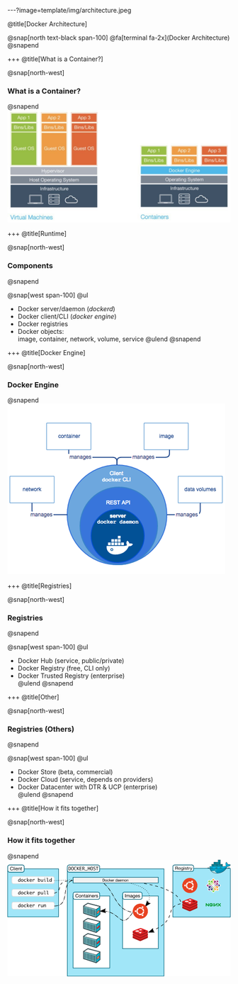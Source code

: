 ---?image=template/img/architecture.jpeg

@title[Docker Architecture]

@snap[north text-black span-100]
@fa[terminal fa-2x](Docker Architecture)
@snapend

+++
@title[What is a Container?]

@snap[north-west]
### What is a Container?
@snapend
![systems_comparison](template/img/systems_comparison.jpg)

+++
@title[Runtime]

@snap[north-west]
### Components
@snapend

@snap[west span-100]
@ul[](false)
- Docker server/daemon (_dockerd_)
- Docker client/CLI (_docker engine_)
- Docker registries
- Docker objects:</br> image, container, network, volume, service
@ulend
@snapend

+++
@title[Docker Engine]

@snap[north-west]
### Docker Engine
@snapend
![engine-components-flow](template/img/engine-components-flow.png)

+++
@title[Registries]

@snap[north-west]
### Registries
@snapend

@snap[west span-100]
@ul[](false)
- Docker Hub (service, public/private)<br/>
- Docker Registry (free, CLI only)<br/>
- Docker Trusted Registry (enterprise)<br/>
@ulend
@snapend

+++
@title[Other]

@snap[north-west]
### Registries (Others)
@snapend

@snap[west span-100]
@ul[](false)
- Docker Store (beta, commercial)<br/>
- Docker Cloud (service, depends on providers)<br/>
- Docker Datacenter with DTR & UCP (enterprise)<br/>
@ulend
@snapend

+++
@title[How it fits together]

@snap[north-west]
### How it fits together
@snapend
![architecture](template/img/architecture.png)
